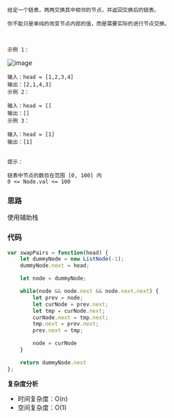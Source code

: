 
```
给定一个链表，两两交换其中相邻的节点，并返回交换后的链表。

你不能只是单纯的改变节点内部的值，而是需要实际的进行节点交换。

 

示例 1：
```

![image](https://p.ipic.vip/r1afvu.jpg)

```
输入：head = [1,2,3,4]
输出：[2,1,4,3]
示例 2：

输入：head = []
输出：[]
示例 3：

输入：head = [1]
输出：[1]
 

提示：

链表中节点的数目在范围 [0, 100] 内
0 <= Node.val <= 100
```

### 思路

 使用辅助栈

### 代码

```javascript
var swapPairs = function(head) {
    let dummyNode = new ListNode(-1);
    dummyNode.next = head;

    let node = dummyNode;

    while(node && node.next && node.next.next) {
        let prev = node;
        let curNode = prev.next;
        let tmp = curNode.next;
        curNode.next = tmp.next;
        tmp.next = prev.next;
        prev.next = tmp;

        node = curNode
    }

    return dummyNode.next
};

```

**复杂度分析**
- 时间复杂度：O(n)
- 空间复杂度：O(1)